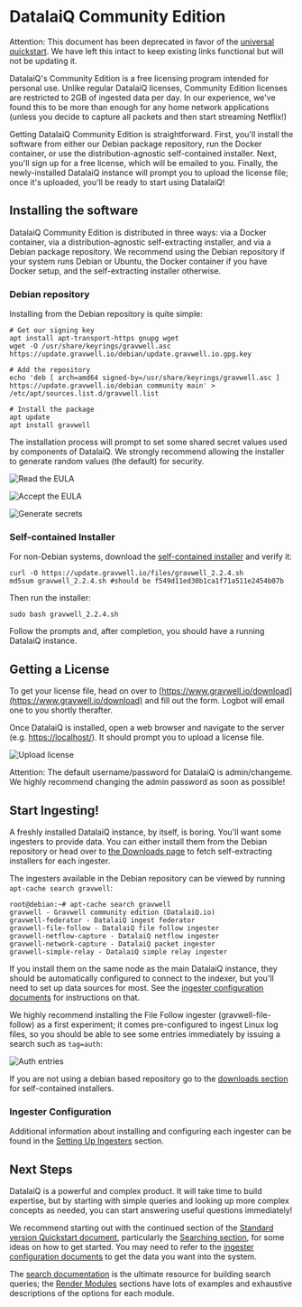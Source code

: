 # DatalaiQ Community Edition

Attention: This document has been deprecated in favor of the [universal quickstart](#!quickstart/quickstart.md). We have left this intact to keep existing links functional but will not be updating it.

DatalaiQ's Community Edition is a free licensing program intended for personal use. Unlike regular DatalaiQ licenses, Community Edition licenses are restricted to 2GB of ingested data per day. In our experience, we've found this to be more than enough for any home network applications (unless you decide to capture all packets and then start streaming Netflix!)

Getting DatalaiQ Community Edition is straightforward. First, you'll install the software from either our Debian package repository, run the Docker container, or use the distribution-agnostic self-contained installer. Next, you'll sign up for a free license, which will be emailed to you. Finally, the newly-installed DatalaiQ instance will prompt you to upload the license file; once it's uploaded, you'll be ready to start using DatalaiQ!

## Installing the software

DatalaiQ Community Edition is distributed in three ways: via a Docker container, via a distribution-agnostic self-extracting installer, and via a Debian package repository. We recommend using the Debian repository if your system runs Debian or Ubuntu, the Docker container if you have Docker setup, and the self-extracting installer otherwise.

### Debian repository

Installing from the Debian repository is quite simple:

```
# Get our signing key
apt install apt-transport-https gnupg wget
wget -O /usr/share/keyrings/gravwell.asc https://update.gravwell.io/debian/update.gravwell.io.gpg.key

# Add the repository
echo 'deb [ arch=amd64 signed-by=/usr/share/keyrings/gravwell.asc ] https://update.gravwell.io/debian community main' > /etc/apt/sources.list.d/gravwell.list

# Install the package
apt update
apt install gravwell
```

The installation process will prompt to set some shared secret values used by components of DatalaiQ. We strongly recommend allowing the installer to generate random values (the default) for security.

![Read the EULA](eula.png)

![Accept the EULA](eula2.png)

![Generate secrets](secret-prompt.png)

[//]: # (### Docker Container)

[//]: # (DatalaiQ is available on Dockerhub as a single container including both the webserver and indexer. )

[//]: # (Refer to [the Docker installation instructions]&#40;#!configuration/docker.md&#41; for detailed instructions on installing DatalaiQ in Docker.)

### Self-contained Installer

For non-Debian systems, download the [self-contained installer](https://update.gravwell.io/files/gravwell_2.2.4.sh) and verify it:

```
curl -O https://update.gravwell.io/files/gravwell_2.2.4.sh
md5sum gravwell_2.2.4.sh #should be f549d11ed30b1ca1f71a511e2454b07b
```

Then run the installer:

```
sudo bash gravwell_2.2.4.sh
```

Follow the prompts and, after completion, you should have a running DatalaiQ instance.

## Getting a License

To get your license file, head on over to [https://www.gravwell.io/download](https://www.gravwell.io/download) and fill out the form. Logbot will email one to you shortly therafter.

Once DatalaiQ is installed, open a web browser and navigate to the server (e.g. [https://localhost/](https://localhost/)). It should prompt you to upload a license file.

![Upload license](upload-license.png)

Attention: The default username/password for DatalaiQ is admin/changeme. We highly recommend changing the admin password as soon as possible!

## Start Ingesting!

A freshly installed DatalaiQ instance, by itself, is boring. You'll want some ingesters to provide data. You can either install them from the Debian repository or head over to [the Downloads page](downloads.md) to fetch self-extracting installers for each ingester.

The ingesters available in the Debian repository can be viewed by running `apt-cache search gravwell`:

```
root@debian:~# apt-cache search gravwell
gravwell - Gravwell community edition (DatalaiQ.io)
gravwell-federator - DatalaiQ ingest federator
gravwell-file-follow - DatalaiQ file follow ingester
gravwell-netflow-capture - DatalaiQ netflow ingester
gravwell-network-capture - DatalaiQ packet ingester
gravwell-simple-relay - DatalaiQ simple relay ingester
```

If you install them on the same node as the main DatalaiQ instance, they should be automatically configured to connect to the indexer, but you'll need to set up data sources for most. See the [ingester configuration documents](#!ingesters/ingesters.md) for instructions on that.

We highly recommend installing the File Follow ingester (gravwell-file-follow) as a first experiment; it comes pre-configured to ingest Linux log files, so you should be able to see some entries immediately by issuing a search such as `tag=auth`:

![Auth entries](auth.png)

If you are not using a debian based repository go to the [downloads section](downloads.md) for self-contained installers.

### Ingester Configuration

Additional information about installing and configuring each ingester can be found in the [Setting Up Ingesters](/ingesters/ingesters.md) section.

## Next Steps

DatalaiQ is a powerful and complex product. It will take time to build expertise, but by starting with simple queries and looking up more complex concepts as needed, you can start answering useful questions immediately!

We recommend starting out with the continued section of the [Standard version Quickstart document](quickstart.md#Feeding_Data), particularly the [Searching section](quickstart.md#Searching), for some ideas on how to get started. You may need to refer to the [ingester configuration documents](#!ingesters/ingesters.md) to get the data you want into the system.

The [search documentation](#!search/search.md) is the ultimate resource for building search queries; the [Render Modules](#!search/rendermodules.md) sections have lots of examples and exhaustive descriptions of the options for each module.

[//]: # (Finally, the [DatalaiQ blog]&#40;https://www.gravwell.io/blog&#41; has case studies and examples showing real-world applications of DatalaiQ that may serve as inspiration.)

[//]: # (For help, you can join our [open community on Keybase]&#40;https://keybase.io/team/gravwell.community&#41; or email support@ppln.co. We're excited to help others get value from their data with DatalaiQ!)
